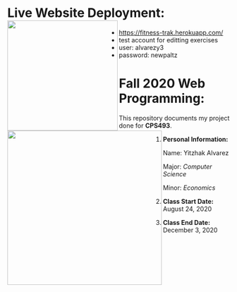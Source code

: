 # Live Website Deployment: <image align="left" width="250" height="250" src="https://github.com/yitzhakalvarez/FitnessTracker/blob/master/client/src/assets/weight.png">
- https://fitness-trak.herokuapp.com/
- test account for editting exercises
- user: alvarezy3
- password: newpaltz


# Fall 2020 Web Programming: <img align="left" width="350" height="350" src="https://www.newpaltz.edu/media/identity/logos/newpaltzlogo.jpg">

This repository documents my project done for **CPS493**.
1. **Personal Information:**

    Name: Yitzhak Alvarez
    
    Major: *Computer Science*
    
    Minor: *Economics*   
2. **Class Start Date:** August 24, 2020
3. **Class End Date:** December 3, 2020

